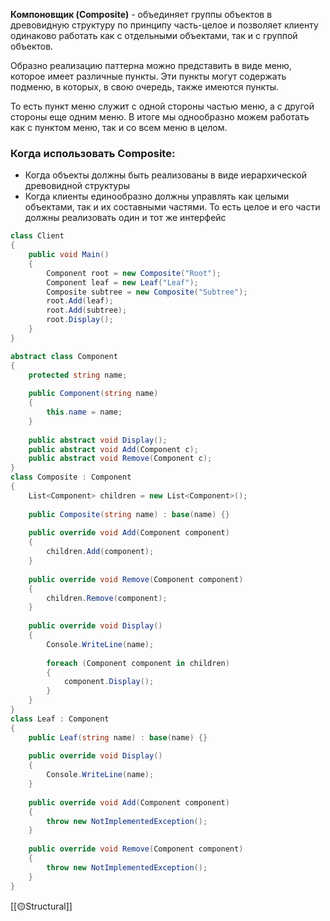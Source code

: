 **Компоновщик (Composite)** - объединяет группы объектов в древовидную структуру по принципу часть-целое и позволяет клиенту одинаково работать как с отдельными объектами, так и с группой объектов.

Образно реализацию паттерна можно представить в виде меню, которое имеет различные пункты. Эти пункты могут содержать подменю, в которых, в свою очередь, также имеются пункты.

То есть пункт меню служит с одной стороны частью меню, а с другой стороны еще одним меню. В итоге мы однообразно можем работать как с пунктом меню, так и со всем меню в целом.

### Когда использовать Composite:

- Когда объекты должны быть реализованы в виде иерархической древовидной структуры
- Когда клиенты единообразно должны управлять как целыми объектами, так и их составными частями. То есть целое и его части должны реализовать один и тот же интерфейс

```c#
class Client
{
    public void Main()
    {
        Component root = new Composite("Root");
        Component leaf = new Leaf("Leaf");
        Composite subtree = new Composite("Subtree");
        root.Add(leaf);
        root.Add(subtree);
        root.Display();
    }
}

abstract class Component
{
    protected string name;
 
    public Component(string name)
    {
        this.name = name;
    }
 
    public abstract void Display();
    public abstract void Add(Component c); 
    public abstract void Remove(Component c);
}
class Composite : Component
{
    List<Component> children = new List<Component>();
    
    public Composite(string name) : base(name) {}
    
    public override void Add(Component component)
    {
        children.Add(component);
    }
    
    public override void Remove(Component component)
    {
        children.Remove(component);
    }
    
    public override void Display()
    {
        Console.WriteLine(name);
        
        foreach (Component component in children)
        {
            component.Display();
        }
    }
}
class Leaf : Component
{
    public Leaf(string name) : base(name) {}
    
    public override void Display()
    {
        Console.WriteLine(name);
    }
    
    public override void Add(Component component)
    {
        throw new NotImplementedException();
    }
    
    public override void Remove(Component component)
    {
        throw new NotImplementedException();
    }
}
```

[[🟡Structural]]